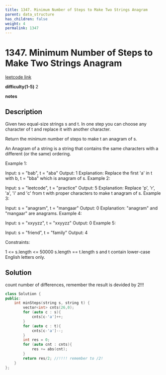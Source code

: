 ```yaml
---
title: 1347. Minimum Number of Steps to Make Two Strings Anagram
parent: data_structure
has_children: false
weight: 4
permalink: 1347
---
```

# 1347. Minimum Number of Steps to Make Two Strings Anagram
[leetcode link](https://leetcode.com/problems/minimum-number-of-steps-to-make-two-strings-anagram/)

**difficulty(1-5)** 
2

**notes**   


## Description
Given two equal-size strings s and t. In one step you can choose any character of t and replace it with another character.

Return the minimum number of steps to make t an anagram of s.

An Anagram of a string is a string that contains the same characters with a different (or the same) ordering.

 

Example 1:

Input: s = "bab", t = "aba"
Output: 1
Explanation: Replace the first 'a' in t with b, t = "bba" which is anagram of s.
Example 2:

Input: s = "leetcode", t = "practice"
Output: 5
Explanation: Replace 'p', 'r', 'a', 'i' and 'c' from t with proper characters to make t anagram of s.
Example 3:

Input: s = "anagram", t = "mangaar"
Output: 0
Explanation: "anagram" and "mangaar" are anagrams. 
Example 4:

Input: s = "xxyyzz", t = "xxyyzz"
Output: 0
Example 5:

Input: s = "friend", t = "family"
Output: 4
 

Constraints:

1 <= s.length <= 50000
s.length == t.length
s and t contain lower-case English letters only.

## Solution
count number of differences, remember the result is devided by 2!!!

```c++
class Solution {
public:
    int minSteps(string s, string t) {
        vector<int> cnts(26,0);
        for (auto c : s){
            cnts[c-'a']++;
        }
        for (auto c : t){
            cnts[c-'a']--;
        }
        int res = 0;
        for (auto cnt : cnts){
            res += abs(cnt);
        }
        return res/2; //!!!! remember to /2!
    }
};
```


<!-- 
Default label
{: .label }

Blue label
{: .label .label-blue }

Stable
{: .label .label-green }

New release
{: .label .label-purple }

Coming soon
{: .label .label-yellow }

Deprecated
{: .label .label-red } -->
